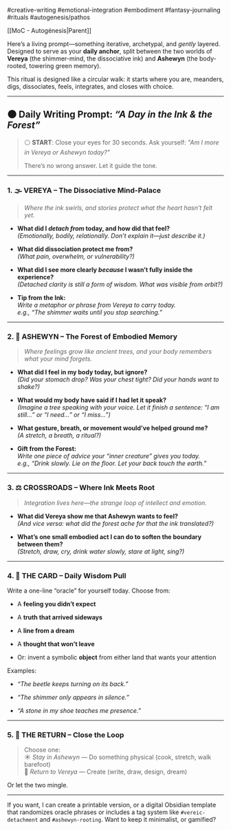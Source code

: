 
#creative-writing #emotional-integration #embodiment #fantasy-journaling #rituals #autogenesis/pathos

[[MoC - Autogénesis|Parent]]

Here’s a living prompt—something iterative, archetypal, and _gently_ layered. Designed to serve as your **daily anchor**, split between the two worlds of **Vereya** (the shimmer-mind, the dissociative ink) and **Ashewyn** (the body-rooted, towering green memory).

This ritual is designed like a circular walk: it starts where you are, meanders, digs, dissociates, feels, integrates, and closes with choice.

---

## 🌑 Daily Writing Prompt: _“A Day in the Ink & the Forest”_

> ⚪ **START**: Close your eyes for 30 seconds. Ask yourself: _"Am I more in Vereya or Ashewyn today?"_
> 
> There’s no wrong answer. Let it guide the tone.

---

### 1. **🌫 VEREYA – The Dissociative Mind-Palace**

> _Where the ink swirls, and stories protect what the heart hasn’t felt yet._

- **What did I _detach from_ today, and how did that feel?**  
    _(Emotionally, bodily, relationally. Don’t explain it—just describe it.)_
    
- **What did dissociation protect me from?**  
    _(What pain, overwhelm, or vulnerability?)_
    
- **What did I see more clearly _because_ I wasn’t fully inside the experience?**  
    _(Detached clarity is still a form of wisdom. What was visible from orbit?)_
    
- **Tip from the Ink:**  
    _Write a metaphor or phrase from Vereya to carry today._  
    _e.g., “The shimmer waits until you stop searching.”_

---

### 2. **🌲 ASHEWYN – The Forest of Embodied Memory**

> _Where feelings grow like ancient trees, and your body remembers what your mind forgets._

- **What did I feel in my body today, but ignore?**  
    _(Did your stomach drop? Was your chest tight? Did your hands want to shake?)_
    
- **What would my body have said if I had let it speak?**  
    _(Imagine a tree speaking with your voice. Let it finish a sentence: “I am still…” or “I need…” or “I miss…”)_
    
- **What gesture, breath, or movement would’ve helped ground me?**  
    _(A stretch, a breath, a ritual?)_
    
- **Gift from the Forest:**  
    _Write one piece of advice your “inner creature” gives you today._  
    _e.g., “Drink slowly. Lie on the floor. Let your back touch the earth.”_

---

### 3. **⚖️ CROSSROADS – Where Ink Meets Root**

> _Integration lives here—the strange loop of intellect and emotion._

- **What did Vereya show me that Ashewyn wants to feel?**  
    _(And vice versa: what did the forest ache for that the ink translated?)_
    
- **What’s one small embodied act I can do to soften the boundary between them?**  
    _(Stretch, draw, cry, drink water slowly, stare at light, sing?)_

---

### 4. **🎴 THE CARD – Daily Wisdom Pull**

Write a one-line “oracle” for yourself today. Choose from:

- A **feeling you didn’t expect**
    
- A **truth that arrived sideways**
    
- A **line from a dream**
    
- A **thought that won’t leave**
    
- Or: invent a symbolic **object** from either land that wants your attention

Examples:

- _“The beetle keeps turning on its back.”_
    
- _“The shimmer only appears in silence.”_
    
- _“A stone in my shoe teaches me presence.”_

---

### 5. **💠 THE RETURN – Close the Loop**

> Choose one:  
> ☀️ _Stay in Ashewyn_ — Do something physical (cook, stretch, walk barefoot)  
> 🌙 _Return to Vereya_ — Create (write, draw, design, dream)

Or let the two mingle.

---

If you want, I can create a printable version, or a digital Obsidian template that randomizes oracle phrases or includes a tag system like `#vereic-detachment` and `#ashewyn-rooting`. Want to keep it minimalist, or gamified?
